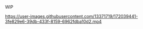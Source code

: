 

WIP



https://user-images.githubusercontent.com/13371719/172039441-3fe829e6-39db-433f-8159-6962fdba10d2.mp4
